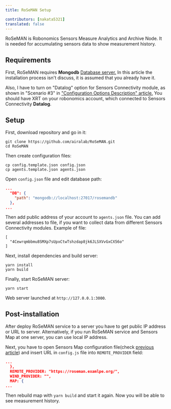 ```yaml
---
title: RoSeMAN Setup

contributors: [nakata5321]
translated: false
---
```


RoSeMAN is Robonomics Sensors Measure Analytics and Archive Node. It is needed for accumulating sensors 
data to show measurement history.

## Requirements

First, RoSeMAN requires **Mongodb** [Database server.](https://www.mongodb.com/docs/manual/introduction/) 
In this article the installation process isn't discuss, it is assumed that you already have it. 

Also, I have to turn on "Datalog" option for Sensors Connectivity module, as shown in "Scenario #3" in ["Configuration Options Description" article.](/docs/configuration-options-description/)
You should have XRT on your robonomics account, which connected to Sensors Connectivity **Datalog**.

## Setup

First, download repository and go in it:

```shell
git clone https://github.com/airalab/RoSeMAN.git
cd RoSeMAN
```

Then create configuration files:

```shell
cp config.template.json config.json
cp agents.template.json agents.json
```

Open `config.json` file and edit database path:

```json
...
  "DB": {
    "path": "mongodb://localhost:27017/rosemandb"
  },
...
```

Then add public address of your account to `agents.json` file. You can add several addresses to file, 
if you want to collect data from different Sensors Connectivity modules. Example of file:

```shell
[
  "4Cewrqmbbmu8SMXp7sUpxCtwTshzdap8jk6JLSXVvGxCX56o"
]
```

Next, install dependencies and build server:

```shell
yarn install
yarn build
```

Finally, start RoSeMAN server:

```shell
yarn start
```

Web server launched at `http://127.0.0.1:3000`.

## Post-installation

After deploy RoSeMAN service to a server you have to get public IP address or URL to server. 
Alternatively, if you run RoSeMAN service and Sensors Map at one server, you can use local IP address.

Next, you have to open Sensors Map configuration file(check [previous article](/docs/deploy-sensor-map/)) 
and insert URL in `config.js` file into `REMOTE_PROVIDER` field:

```json
...
  },
  REMOTE_PROVIDER: "https://roseman.examlpe.org/",
  WIND_PROVIDER: "",
  MAP: {
...
```

Then rebuild map with `yarn build` and start it again. Now you will be able to see measurement history.